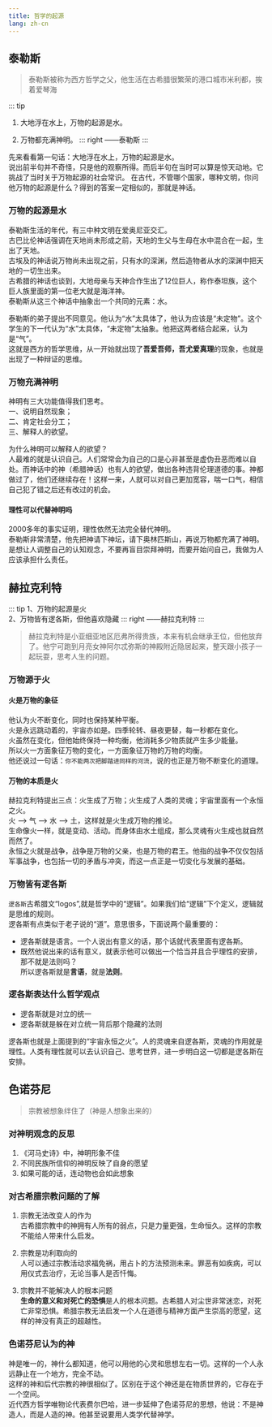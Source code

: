 ```yaml
---
title: 哲学的起源
lang: zh-cn
---
```


## 泰勒斯

> 泰勒斯被称为西方哲学之父，他生活在古希腊很繁荣的港口城市米利都，挨着爱琴海

::: tip
1. 大地浮在水上，万物的起源是水。

2. 万物都充满神明。
::: right
——泰勒斯
:::

先来看看第一句话：大地浮在水上，万物的起源是水。  
说出前半句并不奇怪，只是他的观察所得。而后半句在当时可以算是惊天动地。它挑战了当时关于万物起源的社会常识。
在古代，不管哪个国家，哪种文明，你问他万物的起源是什么？得到的答案一定相似的，那就是神话。  

### 万物的起源是水

泰勒斯生活的年代，有三中种文明在爱奥尼亚交汇。  
古巴比伦神话强调在天地尚未形成之前，天地的生父与生母在水中混合在一起，生出了天地。  
古埃及的神话说万物尚未出现之前，只有水的深渊，然后造物者从水的深渊中把天地的一切生出来。  
古希腊的神话也谈到，大地母亲与天神合作生出了12位巨人，称作泰坦族，这个巨人族里面的第一位老大就是海洋神。  
泰勒斯从这三个神话中抽象出一个共同的元素：水。


泰勒斯的弟子提出不同意见。他认为“水”太具体了，他认为应该是“未定物”。这个学生的下一代认为“水”太具体，“未定物”太抽象。他把这两者结合起来，认为是“气”。  
这就是西方的哲学思维，从一开始就出现了**吾爱吾师，吾尤爱真理**的现象，也就是出现了一种辩证的思维。

### 万物充满神明

神明有三大功能值得我们思考。  
一、说明自然现象；  
二、肯定社会分工；  
三、解释人的欲望。  

为什么神明可以解释人的欲望？  
人最难的就是认识自己。人们常常会为自己的口是心非甚至是虚伪丑恶而难以自处。而神话中的神（希腊神话）也有人的欲望，做出各种违背伦理道德的事。神都做过了，他们还继续存在！这样一来，人就可以对自己更加宽容，喘一口气，相信自己犯了错之后还有改过的机会。

#### 理性可以代替神明吗

2000多年的事实证明，理性依然无法完全替代神明。  
泰勒斯非常清楚，他先把神请下神坛，请下奥林匹斯山，再说万物都充满了神明。是想让人调整自己的认知观念，不要再盲目崇拜神明，而要开始问自己，我做为人应该承担什么责任。  


## 赫拉克利特

::: tip
1、万物的起源是火  
2、万物皆有逻各斯，但他喜欢隐藏
::: right
——赫拉克利特
:::

> 赫拉克利特是小亚细亚地区厄弗所得贵族，本来有机会继承王位，但他放弃了。他宁可跑到月亮女神阿尔忒弥斯的神殿附近隐居起来，整天跟小孩子一起玩耍，思考人生的问题。  

### 万物源于火

#### 火是万物的象征

他认为火不断变化，同时也保持某种平衡。  
火是永远跳动着的，宇宙亦如是。四季轮转、昼夜更替，每一秒都在变化。  
火虽然在变化，但他始终保持一种均衡，他消耗多少物质就产生多少能量。  
所以火一方面象征万物的变化，一方面象征万物的万物的均衡。  
他还说过一句话：`你不能两次把脚踏进同样的河流`，说的也正是万物不断变化的道理。  

#### 万物的本质是火

赫拉克利特提出三点：火生成了万物；火生成了人类的灵魂；宇宙里面有一个永恒之火。  
火 --> 气 --> 水 --> 土，这样就是火生成万物的推论。  
生命像火一样，就是变动、活动。而身体由水土组成，那么灵魂有火生成也就自然而然了。  
永恒之火就是战争，战争是万物的父亲，也是万物的君王。他指的战争不仅仅包括军事战争，也包括一切的矛盾与冲突，而这一点正是一切变化与发展的基础。

### 万物皆有逻各斯

`逻各斯`古希腊文“logos”,就是哲学中的“逻辑”。如果我们给“逻辑”下个定义，逻辑就是思维的规则。  
逻各斯有点类似于老子说的“道”。意思很多，下面说两个最重要的：  
- 逻各斯就是语言。一个人说出有意义的话，那个话就代表里面有逻各斯。  
- 既然他说出来的话有意义，就表示他可以做出一个恰当并且合乎理性的安排，那不就是法则吗？  
所以逻各斯就是**言语**，就是**法则**。

### 逻各斯表达什么哲学观点

- 逻各斯就是对立的统一
- 逻各斯就是躲在对立统一背后那个隐藏的法则  

逻各斯也就是上面提到的“宇宙永恒之火”。人的灵魂来自逻各斯，灵魂的作用就是理性。人类有理性就可以去认识自己、思考世界，进一步明白这一切都是逻各斯在安排。

## 色诺芬尼

> 宗教被想象绊住了（神是人想象出来的）

### 对神明观念的反思

1. 《河马史诗》中，神明形象不佳
2. 不同民族所信仰的神明反映了自身的愿望
3. 如果可能的话，连动物也会如此想象

### 对古希腊宗教问题的了解

1. 宗教无法改变人的作为  
古希腊宗教中的神拥有人所有的弱点，只是力量更强，生命恒久。这样的宗教不能给人带来什么启发。  

2. 宗教是功利取向的  
人可以通过宗教活动求福免祸，用占卜的方法预测未来。罪恶有如疾病，可以用仪式去治疗，无论当事人是否忏悔。  

3. 宗教并不能解决人的根本问题  
**生命的意义和对死亡的恐惧**是人的根本问题。古希腊人对尘世非常迷恋，对死亡非常恐惧。希腊宗教无法启发一个人在道德与精神方面产生崇高的愿望，这样的神没有真正的超越性。  

### 色诺芬尼认为的神

神是唯一的，神什么都知道，他可以用他的心灵和思想左右一切。这样的一个人永远静止在一个地方，完全不动。  
这样的神和后代宗教的神很相似了。区别在于这个神还是在物质世界的，它存在于一个空间。  
近代西方哲学唯物论代表费尔巴哈，进一步延伸了色诺芬尼的思想，他说：不是神造人，而是人造的神。他甚至说要用人类学代替神学。





